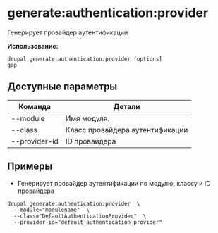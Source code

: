 # generate:authentication:provider
Генерирует провайдер аутентификации

**Использование:**
```
drupal generate:authentication:provider [options]
gap
```

## Доступные параметры
Команда | Детали
-------|-------------
--module | Имя модуля.
--class | Класс провайдера аутентификации
--provider-id | ID провайдера

## Примеры
* Генерирует провайдер аутентификации по модулю, классу и ID  провайдера
```
drupal generate:authentication:provider  \
  --module="modulename"  \
  --class="DefaultAuthenticationProvider"  \
  --provider-id="default_authentication_provider"
```
